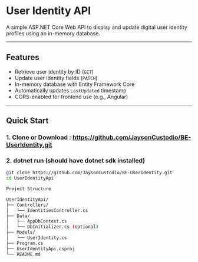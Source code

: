 # User Identity API

A simple ASP.NET Core Web API to display and update digital user identity profiles using an in-memory database.

---

## Features

- Retrieve user identity by ID (`GET`)
- Update user identity fields (`PATCH`)
- In-memory database with Entity Framework Core
- Automatically updates `LastUpdated` timestamp
- CORS-enabled for frontend use (e.g., Angular)

---

## Quick Start

### 1. Clone or Download : https://github.com/JaysonCustodio/BE-UserIdentity.git
### 2. dotnet run (should have dotnet sdk installed)

```bash
git clone https://github.com/JaysonCustodio/BE-UserIdentity.git
cd UserIdentityApi

Project Structure

UserIdentityApi/
├── Controllers/
│   └── IdentitiesController.cs
├── Data/
│   ├── AppDbContext.cs
│   └── DbInitializer.cs (optional)
├── Models/
│   └── UserIdentity.cs
├── Program.cs
├── UserIdentityApi.csproj
└── README.md
